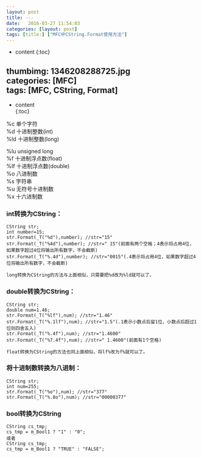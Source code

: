 ```yaml
---
layout: post
title: ---
date:   2016-03-27 11:54:03
categories: [layout: post]
tags: [title:] ["MFC中CString.Format使用方法"]
---
```


* content
{:toc}

thumbimg: 1346208288725.jpg   
categories: [MFC]   
tags: [MFC, CString, Format]   
---   

* content   
{:toc}   

%c 单个字符     
%d 十进制整数(int)     
%ld 十进制整数(long)     

%lu unsigned long     
%f 十进制浮点数(float)     
%lf 十进制浮点数(double)     
%o 八进制数     
%s 字符串     
%u 无符号十进制数     
%x 十六进制数     

### int转换为CString：  

	CString str;
	int number=15;  
	str.Format(_T("%d"),number); //str="15"  
	str.Format(_T("%4d"),number); //str=" 15"(前面有两个空格；4表示将占用4位，如果数字超过4位将输出所有数字，不会截断)  
	str.Format(_T("%.4d"),number); //str="0015"(.4表示将占用4位，如果数字超过4位将输出所有数字，不会截断)  
	
	long转换为CString的方法与上面相似，只需要把%d改为%ld就可以了。

### double转换为CString：  

	CString str;  
	double num=1.46;  
	str.Format(_T("%lf"),num); //str="1.46"  
	str.Format(_T("%.1lf"),num); //str="1.5"(.1表示小数点后留1位，小数点后超过1位则四舍五入)  
	str.Format(_T("%.4f"),num); //str="1.4600"  
	str.Format(_T("%7.4f"),num); //str=" 1.4600"(前面有1个空格)  
	
	float转换为CString的方法也同上面相似，将lf%改为f%就可以了。

### 将十进制数转换为八进制：

	CString str;  
	int num=255;  
	str.Format(_T("%o"),num); //str="377"  
	str.Format(_T("%.8o"),num); //str="00000377"  

### bool转换为CString

	CString cs_tmp;
	cs_tmp = m_Bool1 ? "1" : "0";
	或者
	CString cs_tmp;
	cs_tmp = m_Bool1 ? "TRUE" : "FALSE";